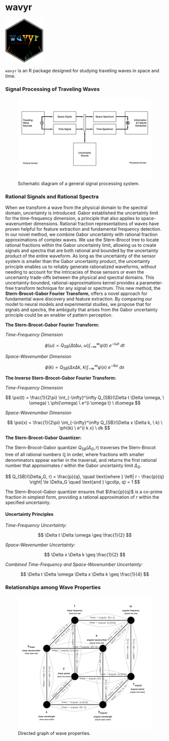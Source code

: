 wavyr
================

<img src="man/figures/wavyr_logo.png" data-align="right" width="120" />

`wavyr` is an R package designed for studying traveling waves in space
and time.

### Signal Processing of Traveling Waves

<figure>
<img src="man/figures/signals_spectra_schematic.png"
alt="Schematic diagram of a general signal processing system." />
<figcaption aria-hidden="true">Schematic diagram of a general signal
processing system.</figcaption>
</figure>

### Rational Signals and Rational Spectra

When we transform a wave from the physical domain to the spectral
domain, uncertainty is introduced. Gabor established the uncertainty
limit for the time-frequency dimension, a principle that also applies to
space-wavenumber dimensions. Rational fraction representations of waves
have proven helpful for feature extraction and fundamental frequency
detection. In our novel method, we combine Gabor uncertainty with
rational fraction approximations of complex waves. We use the
Stern-Brocot tree to locate rational fractions within the Gabor
uncertainty limit, allowing us to create signals and spectra that are
both rational and bounded by the uncertainty product of the entire
waveform. As long as the uncertainty of the sensor system is smaller
than the Gabor uncertainty product, the uncertainty principle enables us
to reliably generate rationalized waveforms, without needing to account
for the intricacies of those sensors or even the uncertainty trade-offs
between the physical and spectral domains. This uncertainty-bounded,
rational-approximations kernel provides a parameter-free transform
technique for any signal or spectrum. This new method, the
**Stern-Brocot-Gabor Fourier Transform**, offers a novel approach for
fundamental wave discovery and feature extraction. By comparing our
model to neural models and experimental studies, we propose that for
signals and spectra, the ambiguity that arises from the Gabor
uncertainty principle could be an enabler of pattern perception.

**The Stern-Brocot-Gabor Fourier Transform:**

*Time-Frequency Dimension*

$$
\phi(\omega) = Q_{SB}(\Delta t \Delta \omega, \ \omega) \int_{-\infty}^\infty \psi(t) \ e^{-i \omega t} \ dt
$$

*Space-Wavenumber Dimension*

$$
\phi(k) = Q_{SB}(\Delta x \Delta k, \ k) \int_{-\infty}^\infty \psi(x) \ e^{-i k x} \ dx
$$

**The Inverse Stern-Brocot-Gabor Fourier Transform:**

*Time-Frequency Dimension*

$$
\psi(t) = \frac{1}{2\pi} \int_{-\infty}^\infty Q_{SB}(\Delta t \Delta \omega, \ \omega) \ \phi(\omega) \ e^{i \omega t} \ d\omega
$$

*Space-Wavenumber Dimension*

$$
\psi(x) = \frac{1}{2\pi} \int_{-\infty}^\infty Q_{SB}(\Delta x \Delta k, \ k) \ \phi(k) \ e^{i k x} \ dk
$$

**The Stern-Brocot-Gabor Quantizer:**

The Stern-Brocot-Gabor quantizer $Q_{SB}(\Delta_G, r)$ traverses the
Stern-Brocot tree of all rational numbers $\mathbb{Q}$ in order, where
fractions with smaller denominators appear earlier in the traversal, and
returns the first rational number that approximates $r$ within the Gabor
uncertainty limit $\Delta_G$.

$$
Q_{SB}(\Delta_G, r) = \frac{p}{q}, \quad \text{where } \left| r - \frac{p}{q} \right| \le \Delta_G \quad \text{and } \gcd(p, q) = 1
$$

The Stern-Brocot-Gabor quantizer ensures that $\frac{p}{q}$ is a
co-prime fraction in simplest form, providing a rational approximation
of $r$ within the specified uncertainty.

#### Uncertainty Principles

*Time-Frequency Uncertainty:*

$$
\Delta t \Delta \omega \geq \frac{1}{2}
$$

*Space-Wavenumber Uncertainty:*

$$
\Delta x \Delta k \geq \frac{1}{2}
$$

*Combined Time-Frequency and Space-Wavenumber Uncertainty:*

$$
\Delta t \Delta \omega \Delta x \Delta k \geq \frac{1}{4}
$$

### Relationships among Wave Properties

<figure>
<img src="man/figures/wave_properties_directed_graph.png"
alt="Directed graph of wave properties." />
<figcaption aria-hidden="true">Directed graph of wave
properties.</figcaption>
</figure>
